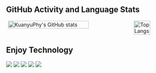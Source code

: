<!-- [![Anurag's GitHub stats](https://github-readme-stats.vercel.app/api?username=KuanyuPhy)](https://github.com/KuanyuPhy/github-readme-stats)
!-->
## GitHub Activity and Language Stats
<div style="display: flex; justify-content: center;">
    <img src="https://github-readme-stats.vercel.app/api?username=KuanyuPhy&count_private=true&include_all_commits=true" alt="KuanyuPhy's GitHub stats" style="width: 66%; margin-right: 2%;">
    <img src="https://github-readme-stats.vercel.app/api/top-langs/?username=KuanyuPhy" alt="Top Langs" style="width: 30%;">
</div>



## Enjoy Technology
![](https://img.shields.io/badge/Code-C++-blue.svg?style=flat&logo=c%2B%2B?style=flat&logo=arch-linux&logoColor=white&color=blue)
![](https://img.shields.io/badge/Code-Git-informational?style=flat&logo=Git&logoColor=white&color=blue)
![](https://img.shields.io/badge/Code-Python-informational?style=flat&logo=python&logoColor=white&color=blue)
![](https://img.shields.io/badge/Editor-Vim-informational?style=flat&logo=Vim%20Code&logoColor=white&color=blue)
![](https://img.shields.io/badge/Shell-Zsh-informational?style=flat&logo=Zsh&logoColor=white&color=blue)

